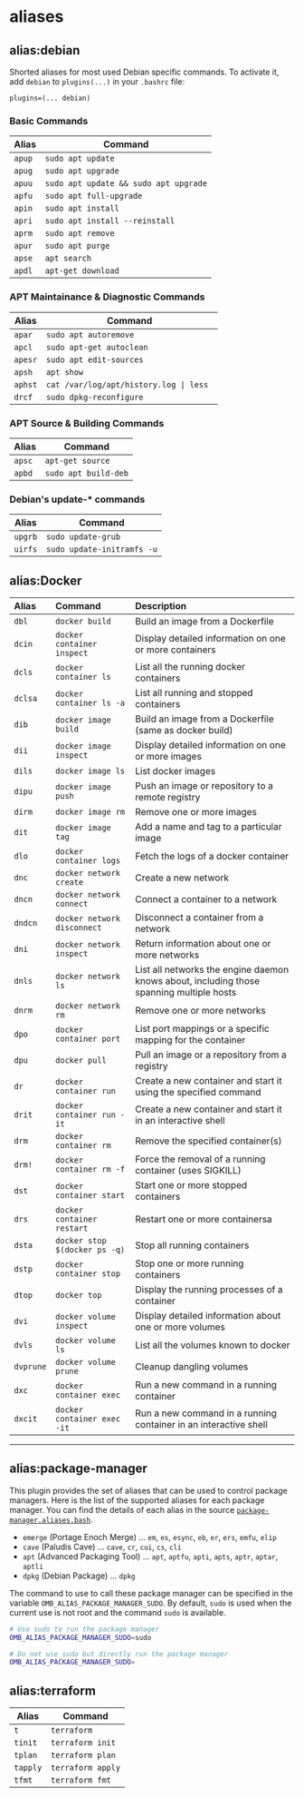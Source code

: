 # aliases

## alias:debian

Shorted aliases for most used Debian specific commands.
To activate it, add `debian` to `plugins(...)` in your `.bashrc` file:

`plugins=(... debian)`

### Basic Commands

| Alias  | Command                               |
| ------ | ------------------------------------- |
| `apup` | `sudo apt update`                     |
| `apug` | `sudo apt upgrade`                    |
| `apuu` | `sudo apt update && sudo apt upgrade` |
| `apfu` | `sudo apt full-upgrade`               |
| `apin` | `sudo apt install`                    |
| `apri` | `sudo apt install --reinstall `       |
| `aprm` | `sudo apt remove`                     |
| `apur` | `sudo apt purge`                      |
| `apse` | `apt search`                          |
| `apdl` | `apt-get download`                    |

### APT Maintainance & Diagnostic Commands

| Alias   | Command                                                |
| ------- | ------------------------------------------------------ |
| `apar`  | `sudo apt autoremove`                                  |
| `apcl`  | `sudo apt-get autoclean`                               |
| `apesr` | `sudo apt edit-sources`                                |
| `apsh`  | `apt show`                                             |
| `aphst` | <code>cat /var/log/apt/history.log &#124; less </code> |
| `drcf`  | `sudo dpkg-reconfigure`                                |

### APT Source & Building Commands

| Alias  | Command              |
| ------ | -------------------- |
| `apsc` | `apt-get source`     |
| `apbd` | `sudo apt build-deb` |

### Debian's update-\* commands

| Alias   | Command                    |
| ------- | -------------------------- |
| `upgrb` | `sudo update-grub`         |
| `uirfs` | `sudo update-initramfs -u` |

## alias:Docker

|  Alias    |  Command                      |  Description                                                                             |
| :------   | :---------------------------- | :--------------------------------------------------------------------------------------- |
| `dbl`     | `docker build`                | Build an image from a Dockerfile                                                         |
| `dcin`    | `docker container inspect`    | Display detailed information on one or more containers                                   |
| `dcls`    | `docker container ls`         | List all the running docker containers                                                   |
| `dclsa`   | `docker container ls -a`      | List all running and stopped containers                                                  |
| `dib`     | `docker image build`          | Build an image from a Dockerfile (same as docker build)                                  |
| `dii`     | `docker image inspect`        | Display detailed information on one or more images                                       |
| `dils`    | `docker image ls`             | List docker images                                                                       |
| `dipu`    | `docker image push`           | Push an image or repository to a remote registry                                         |
| `dirm`    | `docker image rm`             | Remove one or more images                                                                |
| `dit`     | `docker image tag`            | Add a name and tag to a particular image                                                 |
| `dlo`     | `docker container logs`       | Fetch the logs of a docker container                                                     |
| `dnc`     | `docker network create`       | Create a new network                                                                     |
| `dncn`    | `docker network connect`      | Connect a container to a network                                                         |
| `dndcn`   | `docker network disconnect`   | Disconnect a container from a network                                                    |
| `dni`     | `docker network inspect`      | Return information about one or more networks                                            |
| `dnls`    | `docker network ls`           | List all networks the engine daemon knows about, including those spanning multiple hosts |
| `dnrm`    | `docker network rm`           | Remove one or more networks                                                              |
| `dpo`     | `docker container port`       | List port mappings or a specific mapping for the container                               |
| `dpu`     | `docker pull`                 | Pull an image or a repository from a registry                                            |
| `dr`      | `docker container run`        | Create a new container and start it using the specified command                          |
| `drit`    | `docker container run -it`    | Create a new container and start it in an interactive shell                              |
| `drm`     | `docker container rm`         | Remove the specified container(s)                                                        |
| `drm!`    | `docker container rm -f`      | Force the removal of a running container (uses SIGKILL)                                  |
| `dst`     | `docker container start`      | Start one or more stopped containers                                                     |
| `drs`     | `docker container restart`    | Restart one or more containersa                                                          |
| `dsta`    | `docker stop $(docker ps -q)` | Stop all running containers                                                              |
| `dstp`    | `docker container stop`       | Stop one or more running containers                                                      |
| `dtop`    | `docker top`                  | Display the running processes of a container                                             |
| `dvi`     | `docker volume inspect`       | Display detailed information about one or more volumes                                   |
| `dvls`    | `docker volume ls`            | List all the volumes known to docker                                                     |
| `dvprune` | `docker volume prune`         | Cleanup dangling volumes                                                                 |
| `dxc`     | `docker container exec`       | Run a new command in a running container                                                 |
| `dxcit`   | `docker container exec -it`   | Run a new command in a running container in an interactive shell                         |

----

## alias:package-manager

This plugin provides the set of aliases that can be used to control package managers.  Here is the list of the supported aliases for each package manager.  You can find the details of each alias in the source [`package-manager.aliases.bash`](package-manager.aliases.bash).

- `emerge` (Portage Enoch Merge) ... `em`, `es`, `esync`, `eb`, `er`, `ers`, `emfu`, `elip`
- `cave` (Paludis Cave) ... `cave`, `cr`, `cui`, `cs`, `cli`
- `apt` (Advanced Packaging Tool) ... `apt`, `aptfu`, `apti`, `apts`, `aptr`, `aptar`, `aptli`
- `dpkg` (Debian Package) ... `dpkg`

The command to use to call these package manager can be specified in the variable `OMB_ALIAS_PACKAGE_MANAGER_SUDO`.  By default, `sudo` is used when the current use is not root and the command `sudo` is available.

```bash
# Use sudo to run the package manager
OMB_ALIAS_PACKAGE_MANAGER_SUDO=sudo

# Do not use sudo but directly run the package manager
OMB_ALIAS_PACKAGE_MANAGER_SUDO=
```

## alias:terraform

| Alias    | Command                      |
| -------- | ---------------------------- |
| `t`      | `terraform`                  |
| `tinit`  | `terraform init`             |
| `tplan`  | `terraform plan`             |
| `tapply` | `terraform apply`            |
| `tfmt`   | `terraform fmt`              |

